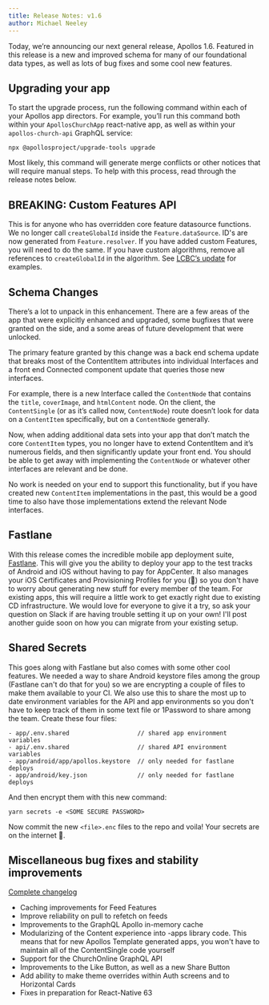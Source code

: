 ```yaml
---
title: Release Notes: v1.6
author: Michael Neeley
---
```


Today, we’re announcing our next general release, Apollos 1.6. Featured in this release is a new and improved schema for many of our foundational data types, as well as lots of bug fixes and some cool new features.

<!--truncate-->

## Upgrading your app

To start the upgrade process, run the following command within each of your Apollos app directors. For example, you’ll run this command both within your `ApollosChurchApp` react-native app, as well as within your `apollos-church-api` GraphQL service:

`npx @apollosproject/upgrade-tools upgrade`

Most likely, this command will generate merge conflicts or other notices that will require manual steps. To help with this process, read through the release notes below.

## BREAKING: Custom Features API

This is for anyone who has overridden core feature datasource functions. We no longer call `createGlobalId` inside the `Feature.dataSource`. ID's are now generated from `Feature.resolver`. If you have added custom Features, you will need to do the same. If you have custom algorithms, remove all references to `createGlobalId` in the algorithm. See [LCBC’s update](https://github.com/lcbc-digital/ephesus/commit/7a34b030100b08f36351959614d678437c7def74#diff-96edc6a32324af4139123deb4bd4c735) for examples.

## Schema Changes

There’s a lot to unpack in this enhancement. There are a few areas of the app that were explicitly enhanced and upgraded, some bugfixes that were granted on the side, and a some areas of future development that were unlocked.

The primary feature granted by this change was a back end schema update that breaks most of the ContentItem attributes into individual Interfaces and a front end Connected component update that queries those new interfaces.

For example, there is a new Interface called the `ContentNode` that contains the `title`, `coverImage`, and `htmlContent` node. On the client, the `ContentSingle` (or as it’s called now, `ContentNode`) route doesn’t look for data on a `ContentItem` specifically, but on a `ContentNode` generally.

Now, when adding additional data sets into your app that don’t match the core `ContentItem` types, you no longer have to extend ContentItem and it’s numerous fields, and then significantly update your front end. You should be able to get away with implementing the `ContentNode` or whatever other interfaces are relevant and be done.

No work is needed on your end to support this functionality, but if you have created new `ContentItem` implementations in the past, this would be a good time to also have those implementations extend the relevant Node interfaces.

## Fastlane

With this release comes the incredible mobile app deployment suite, [Fastlane](https://fastlane.tools). This will give you the ability to deploy your app to the test tracks of Android and iOS without having to pay for AppCenter. It also manages your iOS Certificates and Provisioning Profiles for you (🙌) so you don't have to worry about generating new stuff for every member of the team. For existing apps, this will require a little work to get exactly right due to existing CD infrastructure. We would love for everyone to give it a try, so ask your question on Slack if are having trouble setting it up on your own! I'll post another guide soon on how you can migrate from your existing setup.

## Shared Secrets

This goes along with Fastlane but also comes with some other cool features. We needed a way to share Android keystore files among the group (Fastlane can't do that for you) so we are encrypting a couple of files to make them available to your CI. We also use this to share the most up to date environment variables for the API and app environments so you don't have to keep track of them in some text file or 1Password to share among the team. Create these four files:

```
- app/.env.shared                   // shared app environment variables
- api/.env.shared                   // shared API environment variables
- app/android/app/apollos.keystore  // only needed for fastlane deploys
- app/android/key.json              // only needed for fastlane deploys
```

And then encrypt them with this new command:

```
yarn secrets -e <SOME SECURE PASSWORD>
```

Now commit the new `<file>.enc` files to the repo and voila! Your secrets are on the internet 😬.

## Miscellaneous bug fixes and stability improvements

[Complete changelog](https://github.com/ApollosProject/apollos-apps/blob/master/CHANGELOG.md)

- Caching improvements for Feed Features
- Improve reliability on pull to refetch on feeds
- Improvements to the GraphQL Apollo in-memory cache
- Modularizing of the Content experience into -apps library code. This means that for new Apollos Template generated apps, you won't have to maintain all of the ContentSingle code yourself
- Support for the ChurchOnline GraphQL API
- Improvements to the Like Button, as well as a new Share Button
- Add ability to make theme overrides within Auth screens and to Horizontal Cards
- Fixes in preparation for React-Native 63
